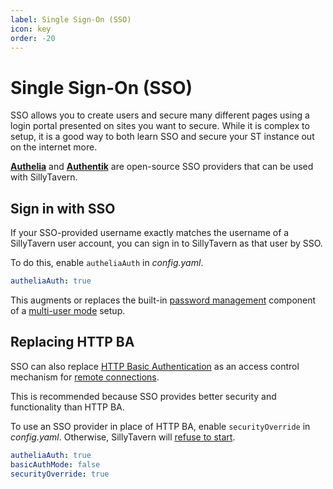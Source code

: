 ```yaml
---
label: Single Sign-On (SSO)
icon: key
order: -20
---
```


# Single Sign-On (SSO)

SSO allows you to create users and secure many different pages using a login portal presented on sites you want to secure. While it is complex to setup, it is a good way to both learn SSO and secure your ST instance out on the internet more.

[**Authelia**](https://www.authelia.com/) and [**Authentik**](https://goauthentik.io/) are open-source SSO providers that can be used with SillyTavern. 

## Sign in with SSO

If your SSO-provided username exactly matches the username of a SillyTavern user account, you can sign in to SillyTavern as that user by SSO.

To do this, enable `autheliaAuth` in *config.yaml*.

```yaml
autheliaAuth: true
```

This augments or replaces the built-in [password management](/Usage/User_Settings/User_Settings.md#account-management) component of a [multi-user mode](/Administration/multi-user.md) setup.

## Replacing HTTP BA

SSO can also replace [HTTP Basic Authentication](/Administration/config-yaml.md#user-authentication) as an access control mechanism for [remote connections](/Administration/remote-connections.md).

This is recommended because SSO provides better security and functionality than HTTP BA.

To use an SSO provider in place of HTTP BA, enable `securityOverride` in *config.yaml*. Otherwise, SillyTavern will [refuse to start](./index.md#security-checklist).

```yaml
autheliaAuth: true
basicAuthMode: false
securityOverride: true
```
